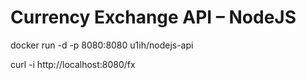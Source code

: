 # Currency Exchange API – NodeJS

docker run -d -p 8080:8080 u1ih/nodejs-api

curl -i http://localhost:8080/fx
